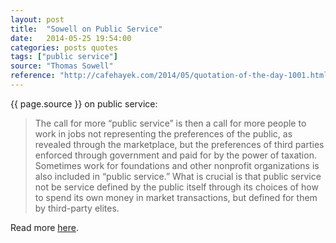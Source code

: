 ```yaml
---
layout: post
title:  "Sowell on Public Service"
date:   2014-05-25 19:54:00
categories: posts quotes
tags: ["public service"]
source: "Thomas Sowell"
reference: "http://cafehayek.com/2014/05/quotation-of-the-day-1001.html"
---
```


{{ page.source }} on public service:

> The call for more “public service” is then a call for more people to work in jobs not representing the preferences of the public, as revealed through the marketplace, but the preferences of third parties enforced through government and paid for by the power of taxation.  Sometimes work for foundations and other nonprofit organizations is also included in “public service.”  What is crucial is that public service not be service defined by the public itself through its choices of how to spend its own money in market transactions, but defined for them by third-party elites.

Read more [here]({{page.reference}}).

